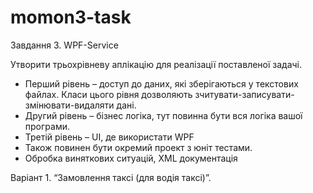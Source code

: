 # momon3-task

Завдання 3. WPF-Service

Утворити трьохрівневу аплікацію для реалізації поставленої задачі.

- Перший рівень – доступ до даних, які зберігаються у текстових файлах. Класи цього рівня дозволяють зчитувати-записувати-змінювати-видаляти дані.
- Другий рівень – бізнес логіка, тут повинна бути вся логіка вашої програми.
- Третій рівень – UI, де використати WPF
- Також повинен бути окремий проект з юніт тестами.
- Обробка виняткових ситуацій, XML документація 
 
Варіант 1. 	“Замовлення таксі (для водія таксі)”.  
